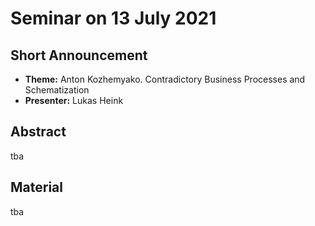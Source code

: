 # Seminar on 13 July 2021

## Short Announcement

* __Theme:__  Anton Kozhemyako. Contradictory Business Processes and Schematization 
* __Presenter:__ Lukas Heink

## Abstract

tba

## Material

tba
